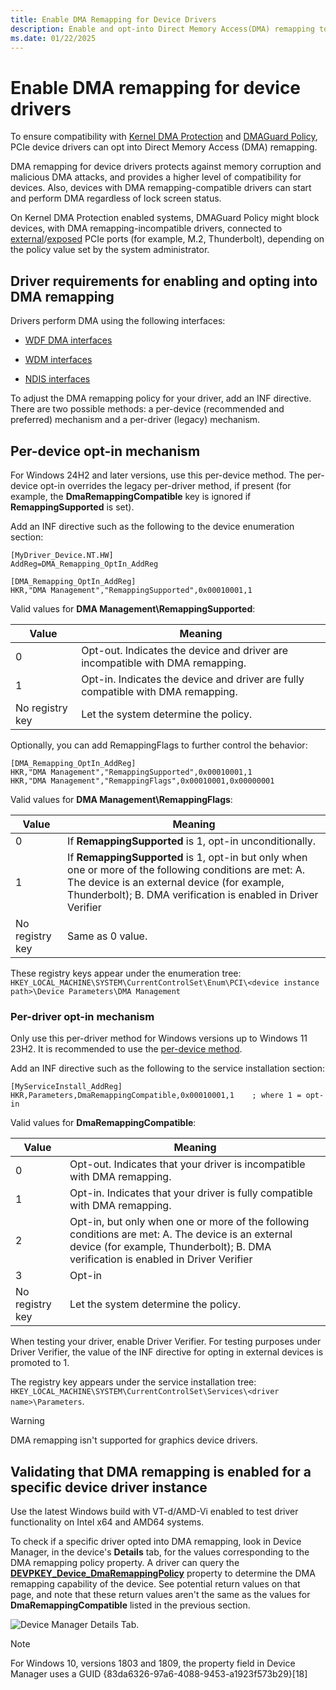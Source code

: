 ```yaml
---
title: Enable DMA Remapping for Device Drivers
description: Enable and opt-into Direct Memory Access(DMA) remapping to ensure compatibility with Kernel DMA Protection and DMAGuard policies.
ms.date: 01/22/2025
---
```


# Enable DMA remapping for device drivers

To ensure compatibility with [Kernel DMA Protection](/windows/security/information-protection/kernel-dma-protection-for-thunderbolt) and [DMAGuard Policy](/windows/client-management/mdm/policy-csp-dmaguard#dmaguard-deviceenumerationpolicy), PCIe device drivers can opt into Direct Memory Access (DMA) remapping.

DMA remapping for device drivers protects against memory corruption and malicious DMA attacks, and provides a higher level of compatibility for devices. Also, devices with DMA remapping-compatible drivers can start and perform DMA regardless of lock screen status.

On Kernel DMA Protection enabled systems, DMAGuard Policy might block devices, with DMA remapping-incompatible drivers, connected to [external](./dsd-for-pcie-root-ports.md#identifying-externally-exposed-pcie-root-ports)/[exposed](./dsd-for-pcie-root-ports.md#identifying-internal-pcie-ports-accessible-to-users-and-requiring-dma-protection) PCIe ports (for example, M.2, Thunderbolt), depending on the policy value set by the system administrator.

## Driver requirements for enabling and opting into DMA remapping

Drivers perform DMA using the following interfaces:

- [WDF DMA interfaces](../wdf/introduction-to-dma-in-windows-driver-framework.md)

- [WDM interfaces](/windows-hardware/drivers/ddi/wdm/)

- [NDIS interfaces](/windows-hardware/drivers/ddi/_netvista/)

To adjust the DMA remapping policy for your driver, add an INF directive. There are two possible methods: a per-device (recommended and preferred) mechanism and a per-driver (legacy) mechanism.

## Per-device opt-in mechanism

For Windows 24H2 and later versions, use this per-device method. The per-device opt-in overrides the legacy per-driver method, if present (for example, the **DmaRemappingCompatible** key is ignored if **RemappingSupported** is set).

Add an INF directive such as the following to the device enumeration section:

```inf
[MyDriver_Device.NT.HW]
AddReg=DMA_Remapping_OptIn_AddReg

[DMA_Remapping_OptIn_AddReg]
HKR,"DMA Management","RemappingSupported",0x00010001,1
```

Valid values for **DMA Management\RemappingSupported**:

| Value | Meaning |
|--|--|
| 0 | Opt-out. Indicates the device and driver are incompatible with DMA remapping. |
| 1 | Opt-in. Indicates the device and driver are fully compatible with DMA remapping. |
| No registry key | Let the system determine the policy. |

Optionally, you can add RemappingFlags to further control the behavior:

```inf
[DMA_Remapping_OptIn_AddReg]
HKR,"DMA Management","RemappingSupported",0x00010001,1
HKR,"DMA Management","RemappingFlags",0x00010001,0x00000001
```

Valid values for **DMA Management\RemappingFlags**:

| Value | Meaning |
|--|--|
| 0 | If **RemappingSupported** is 1, opt-in unconditionally. |
| 1 | If **RemappingSupported** is 1, opt-in but only when one or more of the following conditions are met: A. The device is an external device (for example, Thunderbolt); B. DMA verification is enabled in Driver Verifier |
| No registry key | Same as 0 value. |

These registry keys appear under the enumeration tree: ``HKEY_LOCAL_MACHINE\SYSTEM\CurrentControlSet\Enum\PCI\<device instance path>\Device Parameters\DMA Management``

### Per-driver opt-in mechanism

Only use this per-driver method for Windows versions up to Windows 11 23H2. It is recommended to use the [per-device method](#per-device-opt-in-mechanism).

Add an INF directive such as the following to the service installation section:

```inf
[MyServiceInstall_AddReg]
HKR,Parameters,DmaRemappingCompatible,0x00010001,1    ; where 1 = opt-in
```
  
Valid values for **DmaRemappingCompatible**:

| Value | Meaning |
|--|--|
| 0 | Opt-out. Indicates that your driver is incompatible with DMA remapping. |
| 1 | Opt-in. Indicates that your driver is fully compatible with DMA remapping. |
| 2 | Opt-in, but only when one or more of the following conditions are met: A. The device is an external device (for example, Thunderbolt); B. DMA verification is enabled in Driver Verifier |
| 3 | Opt-in |
| No registry key | Let the system determine the policy. |

When testing your driver, enable Driver Verifier. For testing purposes under Driver Verifier, the value of the INF directive for opting in external devices is promoted to 1.

The registry key appears under the service installation tree: `HKEY_LOCAL_MACHINE\SYSTEM\CurrentControlSet\Services\<driver name>\Parameters`.

> [!WARNING]
> DMA remapping isn't supported for graphics device drivers.

## Validating that DMA remapping is enabled for a specific device driver instance

Use the latest Windows build with VT-d/AMD-Vi enabled to test driver functionality on Intel x64 and AMD64 systems.

To check if a specific driver opted into DMA remapping, look in Device Manager, in the device's **Details** tab, for the values corresponding to the DMA remapping policy property. A driver can query the [**DEVPKEY_Device_DmaRemappingPolicy**](../install/devpkey-device-dmaremappingpolicy.md) property to determine the DMA remapping capability of the device. See potential return values on that page, and note that these return values aren't the same as the values for **DmaRemappingCompatible** listed in the previous section.

![Device Manager Details Tab.](images/device-details-tab-1903.png)

>[!NOTE]
> For Windows 10, versions 1803 and 1809, the property field in Device Manager uses a GUID {83da6326-97a6-4088-9453-a1923f573b29}[18]
